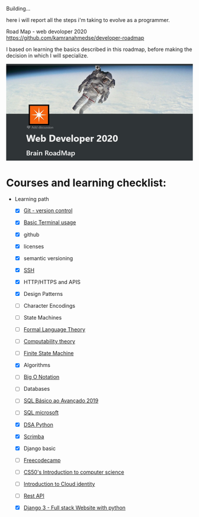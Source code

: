 Building...

here i will report all the steps i'm taking to evolve as a programmer.

Road Map - web devoloper 2020 
https://github.com/kamranahmedse/developer-roadmap


I based on learning the basics described in this roadmap, before making the decision in which I will specialize.

![](image/photo.jpg)

# Courses and learning checklist: 

- Learning path
    - [x]  [Git - version control](https://git-scm.com/book/pt-br/v2/Fundamentos-de-Git-Obtendo-um-Reposit%C3%B3rio-Git)
    - [x]  [Basic Terminal usage](https://www.notion.so/vssartori/Comandos-Basicos-prompt-16c92043556446ddbe8c4c680f346b22)
    - [x]  github
    - [x]  licenses
    - [x]  semantic versioning
    - [x]  [SSH](https://www.youtube.com/watch?v=1KLeyQfuxc0)
    - [x]  HTTP/HTTPS and APIS
    - [x]  Design Patterns
    - [ ]  Character Encodings
    - [ ]  State Machines
    - [ ]  [Formal Language Theory](https://en.wikipedia.org/wiki/Formal_language)
    - [ ]  [Computability theory](https://en.wikipedia.org/wiki/Computability_theory)
    - [ ]  [Finite State Machine](https://en.wikipedia.org/wiki/Finite-state_machine)
    - [x]  Algorithms
    - [ ]  [Big O Notation](https://en.wikipedia.org/wiki/Big_O_notation)
    - [ ]  Databases
    - [ ]  [SQL Básico ao Avançado 2019](https://www.youtube.com/watch?v=FNV7_9QsCok&list=PLnNURxKyyLIInBfeGiJ8L314AD015mHkv)
    - [ ]  [SQL microsoft](https://docs.microsoft.com/en-us/learn/browse/?products=sql-server)
    - [x]  [DSA Python](https://www.datascienceacademy.com.br/course?courseid=python-fundamentos)
    - [x]  [Scrimba](https://scrimba.com/p/pNpZMAB/c9Bv3wc8)
    - [x]  Django basic
    - [ ]  [Freecodecamp](https://www.freecodecamp.org/learn/#_=_)
    - [ ]  [CS50's Introduction to computer science](https://cs50.harvard.edu/college/2020/spring/weeks/0/)
    - [ ]  [Introduction to Cloud identity](https://www.coursera.org/learn/cloud-identity/home/welcome)
    - [ ]  [Rest API](https://www.youtube.com/watch?v=qVTAB8Z2VmA&list=PLsyeobzWxl7ps4Z1C4VMtvZEx5-PgyoYI)
    - [x]  [Django 3 - Full stack Website with python](https://www.udemy.com/course/django-3-make-websites-with-python-tutorial-beginner-learn-bootstrap/)
    
    
